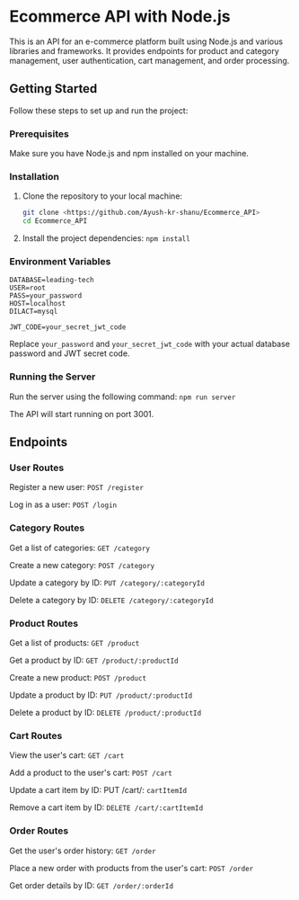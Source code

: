 # Ecommerce API with Node.js

This is an API for an e-commerce platform built using Node.js and various libraries and frameworks. It provides endpoints for product and category management, user authentication, cart management, and order processing.

## Getting Started

Follow these steps to set up and run the project:

### Prerequisites

Make sure you have Node.js and npm installed on your machine.

### Installation
1. Clone the repository to your local machine:

   ```bash
   git clone <https://github.com/Ayush-kr-shanu/Ecommerce_API>
   cd Ecommerce_API
   ```
2. Install the project dependencies: ```npm install```

### Environment Variables

```DATABASE=leading-tech``` <br>
```USER=root``` <br>
```PASS=your_password``` <br>
```HOST=localhost``` <br>
```DILACT=mysql``` <br>

```JWT_CODE=your_secret_jwt_code``` <br>

Replace `your_password` and `your_secret_jwt_code` with your actual database password and JWT secret code.

### Running the Server

Run the server using the following command: ```npm run server```

The API will start running on port 3001.

## Endpoints

### User Routes

Register a new user: ```POST /register``` <br>

Log in as a user: ```POST /login``` <br>

### Category Routes

Get a list of categories: ```GET /category``` <br>

Create a new category: ```POST /category``` <br>

Update a category by ID: ```PUT /category/:categoryId``` <br>

Delete a category by ID: ```DELETE /category/:categoryId``` <br>

### Product Routes

Get a list of products: ```GET /product``` <br>

Get a product by ID: ```GET /product/:productId``` <br>

Create a new product: ```POST /product``` <br>

Update a product by ID: ```PUT /product/:productId``` <br>

Delete a product by ID: ```DELETE /product/:productId``` <br>

### Cart Routes

View the user's cart: ```GET /cart``` <br>

Add a product to the user's cart: ```POST /cart``` <br>

Update a cart item by ID: PUT /cart/: ```cartItemId``` <br>

Remove a cart item by ID: ```DELETE /cart/:cartItemId``` <br>

### Order Routes

Get the user's order history: ```GET /order``` <br>

Place a new order with products from the user's cart: ```POST /order``` <br>

Get order details by ID: ```GET /order/:orderId``` <br>


